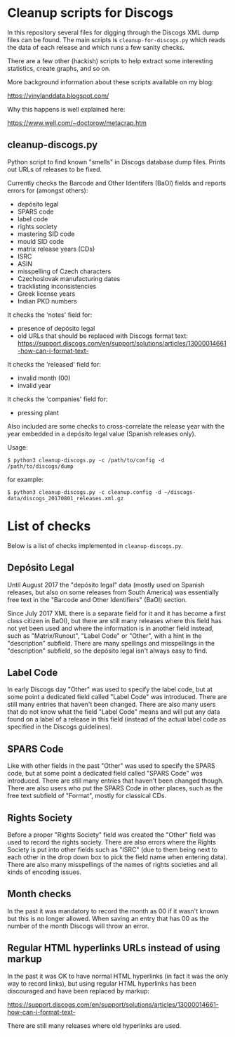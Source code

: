# Cleanup scripts for Discogs

In this repository several files for digging through the Discogs XML dump files
can be found. The main scripts is `cleanup-for-discogs.py` which reads the data
of each release and which runs a few sanity checks.

There are a few other (hackish) scripts to help extract some interesting
statistics, create graphs, and so on.

More background information about these scripts available on my blog:

<https://vinylanddata.blogspot.com/>

Why this happens is well explained here:

<https://www.well.com/~doctorow/metacrap.htm>

## cleanup-discogs.py

Python script to find known "smells" in Discogs database dump files. Prints out
URLs of releases to be fixed.

Currently checks the Barcode and Other Identifers (BaOI) fields and reports
errors for (amongst others):

* depósito legal
* SPARS code
* label code
* rights society
* mastering SID code
* mould SID code
* matrix release years (CDs)
* ISRC
* ASIN
* misspelling of Czech characters
* Czechoslovak manufacturing dates
* tracklisting inconsistencies
* Greek license years
* Indian PKD numbers

It checks the 'notes' field for:

* presence of depósito legal
* old URLs that should be replaced with Discogs format text:
  <https://support.discogs.com/en/support/solutions/articles/13000014661-how-can-i-format-text->

It checks the 'released' field for:

* invalid month (00)
* invalid year

It checks the 'companies' field for:

* pressing plant

Also included are some checks to cross-correlate the release year with the year
embedded in a depósito legal value (Spanish releases only).

Usage:

```console
$ python3 cleanup-discogs.py -c /path/to/config -d /path/to/discogs/dump
```

for example:

```console
$ python3 cleanup-discogs.py -c cleanup.config -d ~/discogs-data/discogs_20170801_releases.xml.gz
```

# List of checks

Below is a list of checks implemented in `cleanup-discogs.py`.

## Depósito Legal

Until August 2017 the "depósito legal" data (mostly used on Spanish releases,
but also on some releases from South America) was essentially free text in the
"Barcode and Other Identifiers" (BaOI) section.

Since July 2017 XML there is a separate field for it and it has become a first
class citizen in BaOI), but there are still many releases where this field has
not yet been used and where the information is in another field instead, such
as "Matrix/Runout", "Label Code" or "Other", with a hint in the "description"
subfield. There are many spellings and misspellings in the "description"
subfield, so the depósito legal isn't always easy to find.

## Label Code

In early Discogs day "Other" was used to specify the label code, but at some
point a dedicated field called "Label Code" was introduced. There are still
many entries that haven't been changed. There are also many users that do not
know what the field "Label Code" means and will put any data found on a label
of a release in this field (instead of the actual label code as specified in
the Discogs guidelines).

## SPARS Code

Like with other fields in the past "Other" was used to specify the SPARS code,
but at some point a dedicated field called "SPARS Code" was introduced. There
are still many entries that haven't been changed though. There are also users
who put the SPARS Code in other places, such as the free text subfield of
"Format", mostly for classical CDs.

## Rights Society

Before a proper "Rights Society" field was created the "Other" field was used to
record the rights society. There are also errors where the Rights Society is
put into other fields such as "ISRC" (due to them being next to each other in
the drop down box to pick the field name when entering data). There are also
many misspellings of the names of rights societies and all kinds of encoding
issues.

## Month checks

In the past it was mandatory to record the month as 00 if it wasn't known
but this is no longer allowed. When saving an entry that has 00 as the
number of the month Discogs will throw an error.

## Regular HTML hyperlinks URLs instead of using markup

In the past it was OK to have normal HTML hyperlinks (in fact it was the only
way to record links), but using regular HTML hyperlinks has been discouraged
and have been replaced by markup:

<https://support.discogs.com/en/support/solutions/articles/13000014661-how-can-i-format-text->

There are still many releases where old hyperlinks are used.
